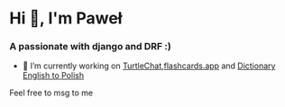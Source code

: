 <h1>Hi 👋, I'm Paweł</h1>
<h3>A passionate with django and DRF :)</h3>

- 🔭 I’m currently working on [TurtleChat](https://github.com/kwiats/turtle-chat),[flashcards.app](https://github.com/kwiats/flashcards-app) and [Dictionary English to Polish](https://github.com/kwiats/dictionary-eng-pol)

Feel free to msg to me
